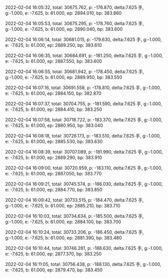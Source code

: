 2022-02-04 16:05:32, total: 30675.762, p: -176.870, delta:7.625 手, g:-1.000, e: -7.625, b: 61.000, ep: 2894.010, bp: 383.860

2022-02-04 16:05:53, total: 30675.295, p: -178.760, delta:7.625 手, g:-1.000, e: -7.625, b: 61.000, ep: 2890.040, bp: 383.600

2022-02-04 16:06:14, total: 30681.015, p: -179.630, delta:7.625 手, g:-1.000, e: -7.625, b: 61.000, ep: 2889.250, bp: 383.610

2022-02-04 16:06:35, total: 30684.691, p: -181.250, delta:7.625 手, g:-1.000, e: -7.625, b: 61.000, ep: 2887.550, bp: 383.600

2022-02-04 16:06:55, total: 30681.942, p: -178.450, delta:7.625 手, g:-1.000, e: -7.625, b: 61.000, ep: 2889.950, bp: 383.550

2022-02-04 16:07:16, total: 30691.558, p: -178.810, delta:7.625 手, g:-1.000, e: -7.625, b: 61.000, ep: 2884.150, bp: 382.870

2022-02-04 16:07:37, total: 30704.755, p: -181.590, delta:7.625 手, g:-1.000, e: -7.625, b: 61.000, ep: 2884.410, bp: 383.250

2022-02-04 16:07:58, total: 30718.722, p: -183.370, delta:7.625 手, g:-1.000, e: -7.625, b: 61.000, ep: 2880.950, bp: 383.040

2022-02-04 16:08:18, total: 30726.173, p: -183.510, delta:7.625 手, g:-1.000, e: -7.625, b: 61.000, ep: 2885.530, bp: 383.630

2022-02-04 16:08:39, total: 30707.089, p: -181.990, delta:7.625 手, g:-1.000, e: -7.625, b: 61.000, ep: 2889.290, bp: 383.910

2022-02-04 16:09:00, total: 30720.959, p: -183.110, delta:7.625 手, g:-1.000, e: -7.625, b: 61.000, ep: 2887.050, bp: 383.770

2022-02-04 16:09:21, total: 30745.574, p: -186.030, delta:7.625 手, g:-1.000, e: -7.625, b: 61.000, ep: 2884.770, bp: 383.850

2022-02-04 16:09:42, total: 30733.515, p: -184.470, delta:7.625 手, g:-1.000, e: -7.625, b: 61.000, ep: 2885.210, bp: 383.710

2022-02-04 16:10:03, total: 30734.634, p: -185.500, delta:7.625 手, g:-1.000, e: -7.625, b: 61.000, ep: 2884.100, bp: 383.700

2022-02-04 16:10:24, total: 30733.206, p: -186.450, delta:7.625 手, g:-1.000, e: -7.625, b: 61.000, ep: 2881.390, bp: 383.480

2022-02-04 16:10:44, total: 30746.281, p: -188.630, delta:7.625 手, g:-1.000, e: -7.625, b: 61.000, ep: 2877.370, bp: 383.250

2022-02-04 16:11:05, total: 30756.438, p: -188.130, delta:7.625 手, g:-1.000, e: -7.625, b: 61.000, ep: 2879.470, bp: 383.450
